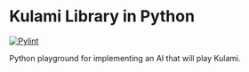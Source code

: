 # Kulami Library in Python

[![Pylint](https://github.com/LeJawa/KulamiLibraryPython/actions/workflows/pylint.yml/badge.svg?branch=main)](https://github.com/LeJawa/KulamiLibraryPython/actions/workflows/pylint.yml)

Python playground for implementing an AI that will play Kulami.
